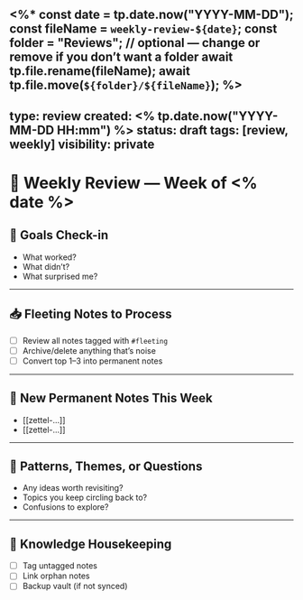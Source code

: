 <%*
const date = tp.date.now("YYYY-MM-DD");
const fileName = `weekly-review-${date}`;
const folder = "Reviews"; // optional — change or remove if you don’t want a folder
await tp.file.rename(fileName);
await tp.file.move(`${folder}/${fileName}`);
%>
---
type: review
created: <% tp.date.now("YYYY-MM-DD HH:mm") %>
status: draft
tags: [review, weekly]
visibility: private
---

# 🧠 Weekly Review — Week of <% date %>

## 🎯 Goals Check-in
- What worked?
- What didn’t?
- What surprised me?

---

## 📥 Fleeting Notes to Process
- [ ] Review all notes tagged with `#fleeting`
- [ ] Archive/delete anything that’s noise
- [ ] Convert top 1–3 into permanent notes

---

## 🧠 New Permanent Notes This Week
- [[zettel-...]]
- [[zettel-...]]

---

## 🧭 Patterns, Themes, or Questions
- Any ideas worth revisiting?
- Topics you keep circling back to?
- Confusions to explore?

---

## 🧹 Knowledge Housekeeping
- [ ] Tag untagged notes
- [ ] Link orphan notes
- [ ] Backup vault (if not synced)
